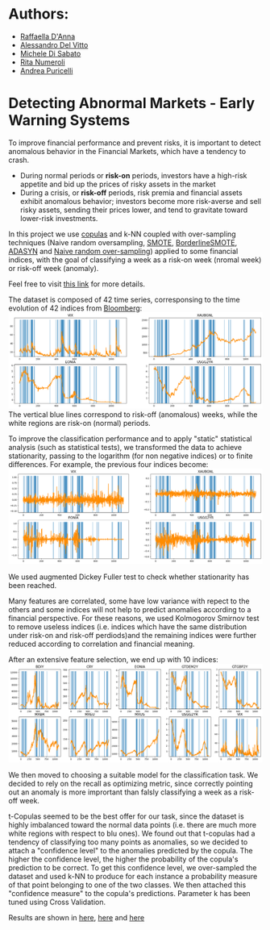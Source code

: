 # Authors:
* [Raffaella D'Anna](https://www.linkedin.com/in/raffaella-d-anna-b779501a6/)
* [Alessandro Del Vitto](https://github.com/AlessandroDelVitto)
* [Michele Di Sabato](https://www.linkedin.com/in/michele-di-sabato/)
* [Rita Numeroli]()
* [Andrea Puricelli](https://www.linkedin.com/in/andrea-puricelli-/)

# Detecting Abnormal Markets - Early Warning Systems

To improve financial performance and prevent risks, it is important to detect anomalous behavior in the Financial Markets,
which have a tendency to crash.
* During normal periods or **risk-on** periods, investors have a high-risk appetite and bid up the prices of risky assets in the
market
* During a crisis, or **risk-off** periods, risk premia and financial assets exhibit anomalous behavior; investors become more
risk-averse and sell risky assets, sending their prices lower, and tend to gravitate toward lower-risk investments.

In this project we use [copulas](https://arxiv.org/abs/2009.09463) and k-NN coupled with over-sampling techniques (Naive random oversampling, [SMOTE](https://imbalanced-learn.org/stable/references/generated/imblearn.over_sampling.SMOTE.html), [BorderlineSMOTE](https://imbalanced-learn.org/stable/references/generated/imblearn.over_sampling.BorderlineSMOTE.html), [ADASYN](https://imbalanced-learn.org/stable/references/generated/imblearn.over_sampling.ADASYN.html) and [Naive random over-sampling](https://imbalanced-learn.org/stable/references/generated/imblearn.over_sampling.RandomOverSampler.html)) applied to some financial indices, with the goal of classifying a week as a risk-on week (nromal week) or risk-off week (anomaly).

Feel free to visit [this link](report_slides.pdf) for more details.

The dataset is composed of 42 time series, corresponsing to the time evolution of 42 indices from [Bloomberg](https://www.bloomberg.com/europe):
![VIX_XAUBGNL_EONIA_USGG2YR](plots/VIX_XAUBGNL_EONIA_USGG2YR.png)
The vertical blue lines correspond to risk-off (anomalous) weeks, while the white regions are risk-on (normal) periods. 

To improve the classification performance and to apply "static" statistical analysis (such as statistical tests), we transformed the data to achieve stationarity, passing to the logarithm (for non negative indices) or to finite differences. For example, the previous four indices become:
![VIX_XAUBGNL_EONIA_USGG2YR_stationary](plots/VIX_XAUBGNL_EONIA_USGG2YR_stationary.png)

We used augmented Dickey Fuller test to check whether stationarity has been reached.

Many features are correlated, some have low variance with repect to the others and some indices will not help to predict anomalies according to a financial perspective. For these reasons, we used Kolmogorov Smirnov test to remove useless indices (i.e. indices which have the same distribution under risk-on and risk-off perdiods)and the remaining indices were further reduced according to correlation and financial meaning.

After an extensive feature selection, we end up with 10 indices:
![final_features](plots/final_features.png)

<!-- ![final_features_stationary](plots/final_features_stationary.png) -->

We then moved to choosing a suitable model for the classification task. We decided to rely on the recall as optimizing metric, since correctly pointing out an anomaly is more imprortant than falsly classifying a week as a risk-off week.

t-Copulas seemed to be the best offer for our task, since the dataset is highly imbalanced toward the normal data points (i.e. there are much more white regions with respect to blu ones). We found out that t-copulas had a tendency of classifying too many points as anomalies, so we decided to attach a "confidence level" to the anomalies predicted by the copula. The higher the confidence level, the higher the probability of the copula's prediction to be correct. To get this confidence level, we over-sampled the dataset and used k-NN to produce for each instance a probability measure of that point belonging to one of the two classes. We then attached this "confidence measure" to the copula's predictions. Parameter k has been tuned using Cross Validation.

Results are shown in [here](), [here]() and [here]()